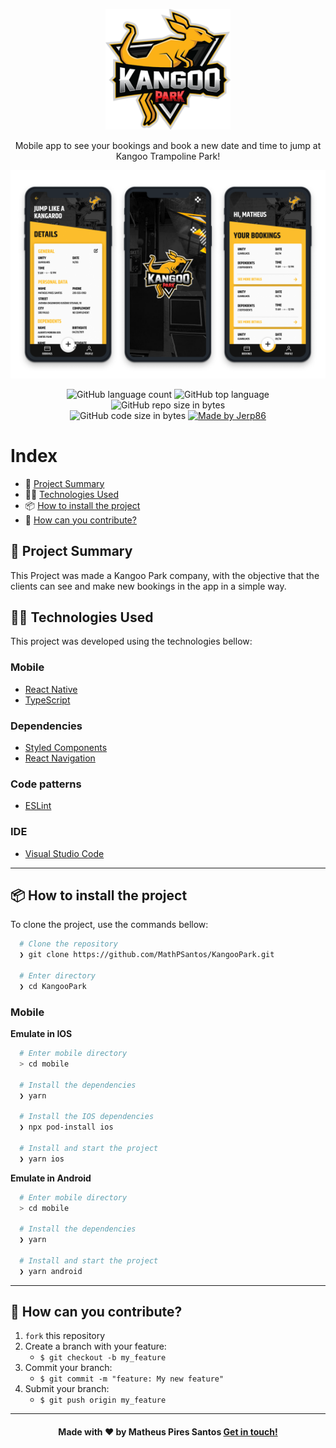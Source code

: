 <p align="center">
  <img src=".github/Logo.png" width='200px' />
	
  <p align="center">
  Mobile app to see your bookings and book a new date and time to jump at Kangoo Trampoline Park!
  </p>
  
  <img src=".github/Cover.png" width='1000px' />
</p>

<p align="center">
  <img alt="GitHub language count" src="https://img.shields.io/github/languages/count/MathPSantos/KangooPark">

  <img alt="GitHub top language" src="https://img.shields.io/github/languages/top/MathPSantos/KangooPark?logo=typescript">

  <img alt="GitHub repo size in bytes" src="https://img.shields.io/github/repo-size/MathPSantos/KangooPark?color=blue">

  <br>

  <img alt="GitHub code size in bytes" src="https://img.shields.io/github/last-commit/MathPSantos/KangooPark">

  <a href="https://www.linkedin.com/in/mathpsantos/">
    <img alt="Made by Jerp86" src="https://img.shields.io/badge/made%20by-MathPSantos-%2304D361">
  </a>
</p>

 
# Index

- :rocket: [Project Summary](#rocket-project-summary)
- 👨‍💻️ [Technologies Used](#%EF%B8%8F-technologies-used)
- 📦️ [How to install the project](#%EF%B8%8F-how-to-install-the-project)
- 🤔️ [How can you contribute?](#%EF%B8%8F-how-can-you-contribute)
 
## :rocket: Project Summary

This Project was made a Kangoo Park company, with the objective that the clients can see and make new bookings in the app in a simple way.
 
## 👨‍💻️ Technologies Used

This project was developed using the technologies bellow:
  
### Mobile

  - [React Native](https://reactnative.dev/)
  - [TypeScript](https://www.typescriptlang.org/)
  
### Dependencies

  - [Styled Components](https://styled-components.com/)
  - [React Navigation](https://reactnavigation.org/)

### Code patterns

  - [ESLint](https://eslint.org/)

### IDE

  - [Visual Studio Code](https://code.visualstudio.com/)

---
 
## 📦️ How to install the project

To clone the project, use the commands bellow:

```bash
  # Clone the repository
  ❯ git clone https://github.com/MathPSantos/KangooPark.git

  # Enter directory
  ❯ cd KangooPark
```

### Mobile

**Emulate in IOS**

```bash
  # Enter mobile directory
  > cd mobile

  # Install the dependencies
  ❯ yarn
  
  # Install the IOS dependencies
  ❯ npx pod-install ios

  # Install and start the project
  ❯ yarn ios
```

**Emulate in Android**

```bash
  # Enter mobile directory
  > cd mobile

  # Install the dependencies
  ❯ yarn
  
  # Install and start the project
  ❯ yarn android
```

---
 
## 🤔️ How can you contribute?

1. `fork` this repository
2. Create a branch with your feature:
   - `$ git checkout -b my_feature`
3. Commit your branch:
   - `$ git commit -m "feature: My new feature"`
4. Submit your branch:
   - `$ git push origin my_feature`

---
 
<h4 align="center">
  Made with ❤️ by Matheus Pires Santos <a href="mailto:matheus.psantos2016@gmail.com">Get in touch!</a>
</h4>
